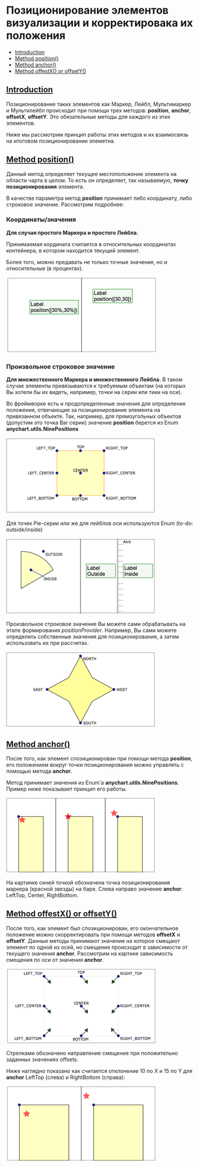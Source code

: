 # Позиционирование элементов визуализации и корректировака их положения #

* [Introduction](#intro)
* [Method position()](#m-position)
* [Method anchor()](#m-anchor)
* [Method offestX() or offsetY()](#m-offsets)


## [Introduction](id:intro)
Позиционирование таких элементов как Маркер, Лейбл, Мультимаркер и Мультилейбл происходит при помощи трех методов: **position**, **anchor**, **offsetX**, **offsetY**.
Это обязательные методы для каждого из этих элементов.
  
Ниже мы рассмотрим принцип работы этих методов и их взаимосвязь на итоговом позиционировании элеметна.

## [Method position()](id:m-position)
Данный метод определяет текущее местоположение элемента на области чарта в целом.
То есть он определяет, так называемую, **точку позиционирования** элемента.

В качестве параметра метод **position** принимает либо координату, либо строковое значение.
Рассмотрим подробнее:

### Координаты/значения
**Для случая простого Маркера и простого Лейбла.**

Принимаемая кордината считается в относительных координатах контейнера, в котором находится текущий элемент.
  
Более того, можно предавать не только точные значения, но и относительные (в процентах).

<script>
  var bg = new anychart.elements.Label().background().fill('green .05').stroke('1 green');
  new anychart.elements.Label()
      .container(stage)
      .position(['30%', '20%'])
      .background(bg)
      .text('Label\nposition([30%,30%])')
      .fontSize(14)
      .padding(3)
    // берем только половину контейнера для красоты
      .parentBounds(new anychart.math.Rect(stage.width() / 2, 0, stage.width() / 2,     stage.height()))
      .draw();
  stage.path()
      .moveTo(stage.width() / 2, 0)
      .lineTo(stage.width() / 2, stage.height());
  new anychart.elements.Label()
      .container(stage)
      .position([stage.width()/2 + 50, 20])
      .background(bg)
      .padding(3)
      .text('Label\nposition([30,30])')
      .parentBounds(new anychart.math.Rect(stage.width() / 2, 0, stage.width() / 2, stage.height()))
      .fontSize(14)
      .draw();
</script>
![](../images/position_lbl_perc_val.png) 

### Произвольное строковое значение
**Для множественного Маркера и множественного Лейбла.**
В таком случае элементы привязываются к требуемым объектам (на которых Вы хотели бы их видеть, например, точки на серии или тики на оси).

Во фреймворке есть и продопределенные значения для определения положения, отвечающие за позиционирование элемента на привязанном объекте. 
Так, например, для прямоугольных объектов (допустим это точка Bar серии) значение **position** берется из Enum **anychart.utils.NinePositions**

<script>
var orange = '1 orange 1';
  var path = stage.star5(stage.width() / 2, stage.height() / 2, stage.height() / 3).fill('none').stroke('none');
  var pathBounds = path.getBounds();
  stage.path().fill('yellow 0.3').stroke(orange)
      .moveTo(pathBounds.left, pathBounds.top)
      .lineTo(pathBounds.left + pathBounds.width, pathBounds.top)
      .lineTo(pathBounds.left + pathBounds.width, pathBounds.top + pathBounds.height)
      .lineTo(pathBounds.left, pathBounds.top + pathBounds.height)
      .close();
  stage.text(pathBounds.left - 55, pathBounds.top - 15, 'LEFT_TOP');
  stage.circle(pathBounds.left, pathBounds.top, 3).fill('blue');
  stage.text(pathBounds.left - 78, pathBounds.top + pathBounds.height / 2 - 8, 'LEFT_CENTER');
  stage.circle(pathBounds.left, pathBounds.top + pathBounds.height / 2, 3).fill('blue');
  stage.text(pathBounds.left - 80, pathBounds.top + pathBounds.height, 'LEFT_BOTTOM');
  stage.circle(pathBounds.left, pathBounds.top + pathBounds.height, 3).fill('blue');
  stage.text(pathBounds.left + pathBounds.width / 2 - 10, pathBounds.top - 18, 'TOP');
  stage.circle(pathBounds.left + pathBounds.width / 2, pathBounds.top, 3).fill('blue');
  stage.text(pathBounds.left + pathBounds.width / 2 - 20, pathBounds.top + pathBounds.height / 2 - 15, 'CENTER');
  stage.circle(pathBounds.left + pathBounds.width / 2, pathBounds.top + pathBounds.height / 2, 3).fill('blue');
  stage.text(pathBounds.left + pathBounds.width / 2 - 23, pathBounds.top + pathBounds.height + 2, 'BOTTOM');
  stage.circle(pathBounds.left + pathBounds.width / 2, pathBounds.top + pathBounds.height, 3).fill('blue');
  stage.text(pathBounds.left + pathBounds.width + 5, pathBounds.top - 15, 'RIGHT_TOP');
  stage.circle(pathBounds.left + pathBounds.width, pathBounds.top, 3).fill('blue');
  stage.text(pathBounds.left + pathBounds.width + 5, pathBounds.top + pathBounds.height / 2 - 8, 'RIGHT_CENTER');
  stage.circle(pathBounds.left + pathBounds.width, pathBounds.top + pathBounds.height / 2, 3).fill('blue');
  stage.text(pathBounds.left + pathBounds.width + 5, pathBounds.top + pathBounds.height, 'RIGHT_BOTTOM');
  stage.circle(pathBounds.left + pathBounds.width, pathBounds.top + pathBounds.height, 3).fill('blue');
</script>
![](../images/position_Enum9.png)

Для точек Pie-серии или же для лейблов оси используются Enum (to-do: outside/inside)

<script>
stage.pie(stage.width()/10, 2*stage.height()/3, stage.height()/2, -90, 60)
      .fill('yellow 0.3');
  stage.circle(stage.height()/3, 5*stage.height()/12, 3).fill('blue');
  stage.path()
      .moveTo(stage.height()/3, 5*stage.height()/12)
      .lineTo(stage.height()/2+2, 6*stage.height()/12+2)
      .stroke('blue')
  stage.text(stage.height()/2, 6*stage.height()/12, 'INSIDE');
  stage.circle(stage.height()/2, stage.height()/6, 3).fill('blue');
  stage.text(stage.height()/2+5, stage.height()/6, 'OUTSIDE');
  stage.path()
      .moveTo(stage.width()/2,0)
      .lineTo(stage.width()/2, stage.height());
  stage.path()
      .moveTo(3*stage.width()/4, 0)
      .lineTo(3*stage.width()/4, stage.height())
      .stroke('4 grey .5');
  stage.text(3*stage.width()/4+15, 0, 'Axis');
  var path = stage.path().stroke('grey .8');
  for(var i=0; i<stage.height()/15;i++){
    path.moveTo(3*stage.width()/4, i*15)
        .lineTo(3*stage.width()/4+15, i*15);
  }
  var bg = new anychart.elements.Label().background().fill('green .05').stroke('1 green');
  new anychart.elements.Label()
      .container(stage)
      .width(stage.width()/4 - 20)
      .position([stage.width()/2 + 15, stage.height()/3])
      .background(bg)
      .text('Label\nOutside')
      .fontSize(14)
      .padding(3)
      .draw();
  new anychart.elements.Label()
      .container(stage)
      .width(stage.width()/4 - 20)
      .position([3*stage.width()/4 + 15, stage.height()/3])
      .background(bg)
      .text('Label\nInside')
      .fontSize(14)
      .padding(3)
      .draw();
</script>
![](../images/position_pieAxis.png)

Произвольное строковое значение Вы можете сами обрабатывать на этапе формирования *positionProvider*. Например, Вы сами можете определить собственные значения для позиционирования, а затем использовать их при рассчетах.

<script>
  var star = stage.star4(stage.width()/2, stage.height()/2, stage.height()/2-10).fill('yellow', 0.5);
  var pathBounds = star.getBounds();
  stage.text(pathBounds.left + pathBounds.width/2 + 7, pathBounds.top, 'NORTH');
  stage.circle(pathBounds.left + pathBounds.width/2, pathBounds.top , 3).fill('blue');
  stage.text(pathBounds.left -37, pathBounds.top + pathBounds.height/2 -7, 'EAST');
  stage.circle(pathBounds.left, pathBounds.top + pathBounds.height/2, 3).fill('blue');
  stage.text(pathBounds.left + pathBounds.width + 7, pathBounds.top + pathBounds.height/2 -7, 'WEST');
  stage.circle(pathBounds.left + pathBounds.width, pathBounds.top + pathBounds.height/2, 3).fill('blue');
  stage.text(pathBounds.left + pathBounds.width/2 + 7, pathBounds.top + pathBounds.height -7, 'SOUTH');
  stage.circle(pathBounds.left + pathBounds.width/2, pathBounds.top + pathBounds.height, 3).fill('blue');
</script>
![](../images/position_custom.png)


## [Method anchor()](id:m-anchor)
После того, как элемент спозиционирован при помощи метода **position**, его положением вокруг точки позиционирования можно управлять с помощью метода **anchor**.

Метод принимает значения из Enum'a **anychart.utils.NinePositions**. Пример ниже показывает принцип его работы.

<script>
stage.rect(stage.width() / 12, stage.height() / 4, stage.width() / 6, 3 * stage.height() / 4)
      .fill('yellow .3');
  stage.circle(stage.width() / 12, stage.height() / 4, 3).fill('blue');
  stage.rect(5 * stage.width() / 12, stage.height() / 4, stage.width() / 6, 3 * stage.height() / 4)
      .fill('yellow .3');
  stage.circle(5 * stage.width() / 12, stage.height() / 4, 3).fill('blue');
  stage.rect(9 * stage.width() / 12, stage.height() / 4, stage.width() / 6, 3 * stage.height() / 4)
      .fill('yellow .3');
  stage.circle(9 * stage.width() / 12, stage.height() / 4, 3).fill('blue');
  stage.path()
      .moveTo(stage.width() / 3, 0)
      .lineTo(stage.width() / 3, stage.height())
      .moveTo(2 * stage.width() / 3, 0)
      .lineTo(2 * stage.width() / 3, stage.height());
  new anychart.elements.Marker()
      .position([stage.width() / 12, stage.height() / 4])
      .container(stage)
      .anchor(anychart.utils.NinePositions.LEFT_TOP)
      .type('star5')
      .fill('red .7')
      .draw();
  new anychart.elements.Marker()
      .position([5 * stage.width() / 12, stage.height() / 4])
      .container(stage)
      .anchor(anychart.utils.NinePositions.CENTER)
      .type('star5')
      .fill('red .7')
      .draw();
  new anychart.elements.Marker()
      .position([9 * stage.width() / 12, stage.height() / 4])
      .container(stage)
      .anchor(anychart.utils.NinePositions.RIGHT_BOTTOM)
      .type('star5')
      .fill('red .7')
      .draw();
</script>
![](../images/anchor.png)

На картинке синей точкой обозначена точка позиционирования маркера (красной звезды) на баре.
Слева направо значение **anchor**: LeftTop, Center, RightBottom.

## [Method offestX() or offsetY()](id:m-offsets)

 После того, как элемент был спозиционирован, его окончательное положение можно скорректировать при помощи методов **offsetX** и **offsetY**.
 Данные методы принимают значение на которое смещают элемент по одной из осей, но смещение происходит в зависимости от текущего значения **anchor**. Рассмотрим на картике зависимость смещения по оси от значения **anchor**.
 
 <script>
 var pathBounds = {
  left: stage.width() / 2 - stage.height() / 2,
  top: 20,
  width: stage.height(),
  height: stage.height()-40
};
stage.path().fill('none').stroke('1 grey .2')
    .moveTo(pathBounds.left, pathBounds.top)
    .lineTo(pathBounds.left + pathBounds.width, pathBounds.top)
    .lineTo(pathBounds.left + pathBounds.width, pathBounds.top + pathBounds.height)
    .lineTo(pathBounds.left, pathBounds.top + pathBounds.height)
    .close();
stage.text(pathBounds.left - 55, pathBounds.top - 15, 'LEFT_TOP');
stage.circle(pathBounds.left, pathBounds.top, 3).fill('blue');
stage.triangleUp(pathBounds.left + 15, pathBounds.top + 15, 5)
    .rotateByAnchor(25, acgraph.vector.Anchor.CENTER).fill('green');
stage.path().moveTo(pathBounds.left + 15, pathBounds.top + 15)
    .lineTo(pathBounds.left, pathBounds.top);
stage.text(pathBounds.left - 78, pathBounds.top + pathBounds.height / 2 - 8, 'LEFT_CENTER');
stage.circle(pathBounds.left, pathBounds.top + pathBounds.height / 2, 3).fill('blue');
stage.triangleUp(pathBounds.left + 15, pathBounds.top + pathBounds.height / 2 + 15, 5)
    .rotateByAnchor(25, acgraph.vector.Anchor.CENTER).fill('green');
stage.path().moveTo(pathBounds.left + 15, pathBounds.top + pathBounds.height / 2 + 15)
    .lineTo(pathBounds.left, pathBounds.top + pathBounds.height / 2);
stage.text(pathBounds.left - 80, pathBounds.top + pathBounds.height, 'LEFT_BOTTOM');
stage.circle(pathBounds.left, pathBounds.top + pathBounds.height, 3).fill('blue');
stage.triangleUp(pathBounds.left + 15, pathBounds.top + pathBounds.height - 15, 5)
    .rotateByAnchor(35, acgraph.vector.Anchor.CENTER).fill('green');
stage.path().moveTo(pathBounds.left + 15, pathBounds.top + pathBounds.height - 15)
    .lineTo(pathBounds.left, pathBounds.top + pathBounds.height);
stage.text(pathBounds.left + pathBounds.width / 2 - 10, pathBounds.top - 18, 'TOP');
stage.circle(pathBounds.left + pathBounds.width / 2, pathBounds.top, 3).fill('blue');
stage.triangleUp(pathBounds.left + pathBounds.width / 2 + 15, pathBounds.top + 15, 5)
    .rotateByAnchor(25, acgraph.vector.Anchor.CENTER).fill('green');
stage.path().moveTo(pathBounds.left + pathBounds.width / 2 + 15, pathBounds.top + 15)
    .lineTo(pathBounds.left + pathBounds.width / 2, pathBounds.top);
stage.text(pathBounds.left + pathBounds.width / 2 - 20, pathBounds.top + pathBounds.height / 2 - 15, 'CENTER');
stage.circle(pathBounds.left + pathBounds.width / 2, pathBounds.top + pathBounds.height / 2, 3).fill('blue');
stage.triangleUp(pathBounds.left + pathBounds.width / 2 + 15, pathBounds.top + pathBounds.height / 2 + 15, 5)
    .rotateByAnchor(25, acgraph.vector.Anchor.CENTER).fill('green');
stage.path().moveTo(pathBounds.left + pathBounds.width / 2 + 15, pathBounds.top + pathBounds.height / 2 + 15)
    .lineTo(pathBounds.left + pathBounds.width / 2, pathBounds.top + pathBounds.height / 2);
stage.text(pathBounds.left + pathBounds.width / 2 - 23, pathBounds.top + pathBounds.height + 2, 'BOTTOM');
stage.circle(pathBounds.left + pathBounds.width / 2, pathBounds.top + pathBounds.height, 3).fill('blue');
stage.triangleUp(pathBounds.left + pathBounds.width / 2 + 15, pathBounds.top + pathBounds.height - 15, 5)
    .rotateByAnchor(35, acgraph.vector.Anchor.CENTER).fill('green');
stage.path().moveTo(pathBounds.left + pathBounds.width / 2 + 15, pathBounds.top + pathBounds.height - 15)
    .lineTo(pathBounds.left + pathBounds.width / 2, pathBounds.top + pathBounds.height);
stage.text(pathBounds.left + pathBounds.width + 5, pathBounds.top - 15, 'RIGHT_TOP');
stage.circle(pathBounds.left + pathBounds.width, pathBounds.top, 3).fill('blue');
stage.triangleUp(pathBounds.left + pathBounds.width - 15, pathBounds.top + 15, 5)
    .rotateByAnchor(-25, acgraph.vector.Anchor.CENTER).fill('green');
stage.path().moveTo(pathBounds.left + pathBounds.width - 15, pathBounds.top + 15)
    .lineTo(pathBounds.left + pathBounds.width, pathBounds.top);
stage.text(pathBounds.left + pathBounds.width + 5, pathBounds.top + pathBounds.height / 2 - 8, 'RIGHT_CENTER');
stage.circle(pathBounds.left + pathBounds.width, pathBounds.top + pathBounds.height / 2, 3).fill('blue');
stage.triangleUp(pathBounds.left + pathBounds.width - 15, pathBounds.top + pathBounds.height / 2 + 15, 5)
    .rotateByAnchor(-25, acgraph.vector.Anchor.CENTER).fill('green');
stage.path().moveTo(pathBounds.left + pathBounds.width - 15, pathBounds.top + pathBounds.height / 2 + 15)
    .lineTo(pathBounds.left + pathBounds.width, pathBounds.top + pathBounds.height / 2);
stage.text(pathBounds.left + pathBounds.width + 5, pathBounds.top + pathBounds.height, 'RIGHT_BOTTOM');
stage.circle(pathBounds.left + pathBounds.width, pathBounds.top + pathBounds.height, 3).fill('blue');
stage.triangleUp(pathBounds.left + pathBounds.width - 15, pathBounds.top + pathBounds.height - 15, 5)
    .rotateByAnchor(85, acgraph.vector.Anchor.CENTER).fill('green');
stage.path().moveTo(pathBounds.left + pathBounds.width - 15, pathBounds.top + pathBounds.height - 15)
    .lineTo(pathBounds.left + pathBounds.width, pathBounds.top + pathBounds.height);
 </script>
 ![image](../images/offsetsXY.png)
 
 Стрелками обозначено направление смещение при положительно заданных значениях offsets.
 
 Ниже наглядно показано как считается отклонение 10 по X и 15 по Y для **anchor** LeftTop (слева) и RightBottom (справа):

<script>
stage.rect(stage.width() / 12, stage.height() / 4, stage.width() / 3, 3 * stage.height() / 4)
      .fill('yellow .3');
  stage.circle(stage.width() / 12, stage.height() / 4, 3).fill('blue');
  stage.rect(7 * stage.width() / 12, stage.height() / 4, stage.width() / 3, 3 * stage.height() / 4)
      .fill('yellow .3');
  stage.circle(7 * stage.width() / 12, stage.height() / 4, 3).fill('blue');
  stage.path()
      .moveTo(stage.width() / 2, 0)
      .lineTo(stage.width() / 2, stage.height())
  new anychart.elements.Marker()
      .position([stage.width() / 12, stage.height() / 4])
      .container(stage)
      .anchor(anychart.utils.NinePositions.LEFT_TOP)
      .type('star5')
      .offsetX(10)
      .offsetY(15)
      .fill('red .7')
      .draw();
  new anychart.elements.Marker()
      .position([7 * stage.width() / 12, stage.height() / 4])
      .container(stage)
      .anchor(anychart.utils.NinePositions.RIGHT_BOTTOM)
      .offsetX(10)
      .offsetY(15)
      .type('star5')
      .fill('red .7')
      .draw();
</script>
![](../images/offsets_positive.png)

